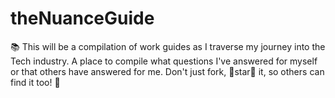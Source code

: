 # theNuanceGuide
📚 This will be a compilation of work guides as I traverse my journey into the Tech industry. A place to compile what questions I've answered for myself or that others have answered for me.   Don't just fork, 🌟star🌟 it, so others can find it too! 👀

